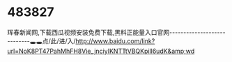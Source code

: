 # 483827
珲春新闻网,下载西瓜视频安装免费下载,黑料正能量入口官网----------------------------🕳🕳点/此/进/入/http://www.baidu.com/link?url=NoK8PT47PahMhFH8Vie_jnciyIKNTTtVBQKpill6udK&amp;wd
